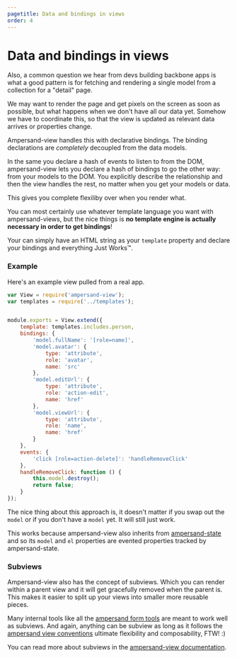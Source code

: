 ```yaml
---
pagetitle: Data and bindings in views
order: 4
---
```


# Data and bindings in views

Also, a common question we hear from devs building backbone apps is what a good pattern is for fetching and rendering a single model from a collection for a "detail" page.

We may want to render the page and get pixels on the screen as soon as possible, but what happens when we don't have all our data yet. Somehow we have to coordinate this, so that the view is updated as relevant data arrives or properties change.

Ampersand-view handles this with declarative bindings. The binding declarations are *completely* decoupled from the data models.

In the same you declare a hash of events to listen to from the DOM, ampersand-view lets you declare a hash of bindings to go the other way: from your models to the DOM. You explicitly describe the relationship and then the view handles the rest, no matter when you get your models or data. 

This gives you complete flexiliby over when you render what.

You can most certainly use whatever template language you want with ampersand-views, but the nice things is **no template engine is actually necessary in order to get bindings**! 

Your can simply have an HTML string as your `template` property and declare your bindings and everything Just Works™.

### Example


Here's an example view pulled from a real app.

```js
var View = require('ampersand-view');
var templates = require('../templates');


module.exports = View.extend({
    template: templates.includes.person,
    bindings: {
        'model.fullName': '[role=name]',
        'model.avatar': {
            type: 'attribute',
            role: 'avatar',
            name: 'src'
        },
        'model.editUrl': {
            type: 'attribute',
            role: 'action-edit',
            name: 'href'
        },
        'model.viewUrl': {
            type: 'attribute',
            role: 'name',
            name: 'href'
        }
    },
    events: {
        'click [role=action-delete]': 'handleRemoveClick'
    },
    handleRemoveClick: function () {
        this.model.destroy();
        return false;
    }
});
```

The nice thing about this approach is, it doesn't matter if you swap out the `model` or if you don't have a `model` yet. It will still just work.

This works because ampersand-view also inherits from [ampersand-state](http://ampersandjs.com/docs#ampersand-state) and so its `model` and `el` properties are evented properties tracked by ampersand-state.

### Subviews

Ampersand-view also has the concept of subviews. Which you can render within a parent view and it will get gracefully removed when the parent is. This makes it easier to split up your views into smaller more reusable pieces. 

Many internal tools like all the [ampersand form tools](http://ampersandjs.com/learn/forms) are meant to work well as subviews. And again, anything can be subview as long as it follows the [ampersand view conventions](http://ampersandjs.com/learn/view-conventions) ultimate flexibility and composability, FTW! :)

You can read more about subviews in the [ampersand-view documentation](http://ampersandjs.com/docs#ampersand-view).
